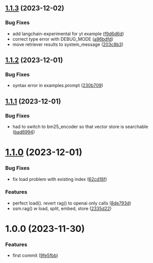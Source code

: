 ## [1.1.3](https://github.com/lpm0073/hybrid-search-retriever/compare/v1.1.2...v1.1.3) (2023-12-02)

### Bug Fixes

- add langchain-experimental for yt example ([f9d6d6d](https://github.com/lpm0073/hybrid-search-retriever/commit/f9d6d6d0b11ff9c1f06faf7eb69511bc5702066d))
- correct type error with DEBUG_MODE ([a96bdfd](https://github.com/lpm0073/hybrid-search-retriever/commit/a96bdfdb5a0b015740110e02f9f9b06917cd31c7))
- move retriever results to system_message ([203c8b3](https://github.com/lpm0073/hybrid-search-retriever/commit/203c8b300cda156ac44a0c6e02510c2ab6a2b074))

## [1.1.2](https://github.com/lpm0073/hybrid-search-retriever/compare/v1.1.1...v1.1.2) (2023-12-01)

### Bug Fixes

- syntax error in examples.prompt ([230b709](https://github.com/lpm0073/hybrid-search-retriever/commit/230b7090c96bdd4d7d8757b182f891ab1b82c6f4))

## [1.1.1](https://github.com/lpm0073/netec-llm/compare/v1.1.0...v1.1.1) (2023-12-01)

### Bug Fixes

- had to switch to bm25_encoder so that vector store is searchable ([bad6994](https://github.com/lpm0073/netec-llm/commit/bad699481d217dde81877d85124395529652dabe))

# [1.1.0](https://github.com/lpm0073/netec-llm/compare/v1.0.0...v1.1.0) (2023-12-01)

### Bug Fixes

- fix load problem with existing index ([62cd18f](https://github.com/lpm0073/netec-llm/commit/62cd18f8088873a794ec363c4e18770dfdc41ea5))

### Features

- perfect load(). revert rag() to openai only calls ([8de793d](https://github.com/lpm0073/netec-llm/commit/8de793dcca77ec23f09e68ca9e8dba7f64623b3c))
- ssm.rag() w load, split, embed, store ([2335d22](https://github.com/lpm0073/netec-llm/commit/2335d22c5fd9092642ff1eb67a34fbcd712d7f9b))

# 1.0.0 (2023-11-30)

### Features

- first commit ([9fe5fbb](https://github.com/lpm0073/netec-llm/commit/9fe5fbbd03d278a90a7351a4d907a74783e48684))
